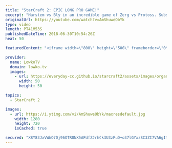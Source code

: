```yaml
---
title: "StarCraft 2: EPIC LONG PRO GAME!"
excerpt: "Harstem vs Bly in an incredible game of Zerg vs Protoss. Subscribe for more videos: http://lowko.tv/youtube Solar vs INnoVation: https://goo.gl/gVzpyJ  Easily one of my favourite games of high level gameplay. Nearly 40 minutes of Zerg vs Protoss epicness. Lots of mini-games inside the games. Pretty much"
originalUrl: https://youtube.com/watch?v=AmShuweObYk
type: video
length: PT41M53S
publishedDateTime: 2018-06-30T10:54:26Z
heat: 50

featuredContent: "<iframe width=\"800\" height=\"500\" frameborder=\"0\" src=\"https://www.youtube.com/embed/AmShuweObYk\" allow=\"accelerometer; autoplay; encrypted-media; gyroscope; picture-in-picture\" allowfullscreen></iframe>"

provider:
  name: LowkoTV
  domain: lowko.tv
  images:
    - url: https://everyday-cc.github.io/starcraft2/assets/images/organizations/lowko.tv-50x50.jpg
      width: 50
      height: 50

topics:
  - StarCraft 2

images:
  - url: https://i.ytimg.com/vi/AmShuweObYk/maxresdefault.jpg
    width: 1280
    height: 720
    isCached: true

secured: "X8Y83JxVWhO7Dj96OTR8NX5APdfZJrhCk3U3zPuD+o37lGYxzSC3ZI7VA6gItSEXzodijSQXseyLQ4FN7xeVUzYJuxvQsgYUeuoCL9UBs9OQlCCK4p61YjucIAfxfxoI+h/dN0mwXZG2S+9UHRjtRpEdHVrrykS5uD5AQD/zO1TuKvcxNKkOaFlLawybIb+3qB7X2aHtqV+w69r6eKcDUwXLLlyI8A0DeI5gNRZs6tf4FxE1tkbfyevhqkDb23vBObQui0anDTmd+h0895O2u4cCI3JnIcMODpoYsChrE3XhzIo3+EheuvNRKw7B5DmODHPARp2D+hxHnIR3qh4RetIYeXS1PrYL3jKps6FynmtceussDkbUBpJgwPQknk07rgR9Llhb7DHVVQ4nNroHRdL1+IaxunNxpjxCMiaJ/Obd3GnYmjo2LBipMI1OMoyf;sR1c671haBBlPqHgFh8g7g=="
---
```


